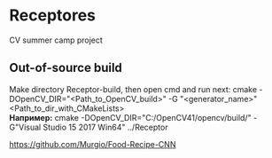# Receptores
CV summer camp project

## Out-of-source build
Make directory  Receptor-build, then open  cmd and run next:
  cmake -DOpenCV_DIR="<Path_to_OpenCV_build>" -G "<generator_name>" <Path_to_dir_with_CMakeLists>  
  **Например:** 
  cmake -DOpenCV_DIR="C:/OpenCV41/opencv/build/" -G"Visual Studio 15 2017 Win64" ../Receptor

https://github.com/Murgio/Food-Recipe-CNN
